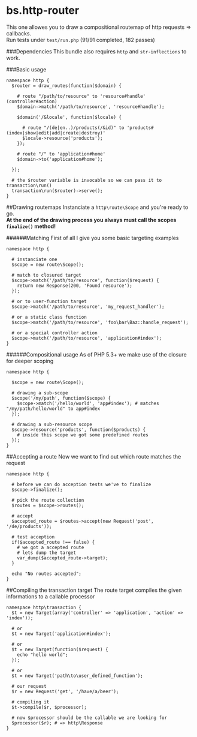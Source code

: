bs.http-router
==============

This one allowes you to draw a compositional routemap of http requests => callbacks.  
Run tests under `test/run.php` (91/91 completed, 182 passes)

###Dependencies
This bundle also requires `http` and `str-inflections` to work.

###Basic usage

    namespace http {
      $router = draw_routes(function($domain) {
      
        # route "/path/to/resource" to 'resource#handle' (controller#action)
        $domain->match('/path/to/resource', 'resource#handle');
        
        $domain('/&locale', function($locale) {
        
          # route "/(de|en..)/products(/&id)" to 'products#(index|show|edit|add|create|destroy)'
          $locale->resource('products');
        });
        
        # route "/" to 'application#home'
        $domain->to('application#home');
        
      });
      
      # the $router variable is invocable so we can pass it to transaction\run()
      transaction\run($router)->serve();
    }

##Drawing routemaps
Instanciate a `http\route\Scope` and you're ready to go.  
**At the end of the drawing process you always must call the scopes `finalize()` method!**

######Matching 
First of all I give you some basic targeting examples
    
    namespace http {
      
      # instanciate one
      $scope = new route\Scope();
      
      # match to closured target  
      $scope->match('/path/to/resource', function($request) {
        return new Response(200, 'Found resource');
      });
      
      # or to user-function target
      $scope->match('/path/to/resource', 'my_request_handler');
      
      # or a static class function
      $scope->match('/path/to/resource', 'foo\bar\Baz::handle_request');
      
      # or a special controller action
      $scope->match('/path/to/resource', 'application#index');
    }
    
######Compositional usage
As of PHP 5.3+ we make use of the closure for deeper scoping

    namespace http {
      
      $scope = new route\Scope();
      
      # drawing a sub-scope
      $scope('/my/path', function($scope) {
        $scope->match('/hello/world', 'app#index'); # matches "/my/path/hello/world" to app#index
      });
      
      # drawing a sub-resource scope
      $scope->resource('products', function($products) {
        # inside this scope we got some predefined routes
      });
    }
    
##Accepting a route
Now we want to find out which route matches the request

    namespace http {
      
      # before we can do acception tests we've to finalize
      $scope->finalize();
      
      # pick the route collection
      $routes = $scope->routes();
      
      # accept
      $accepted_route = $routes->accept(new Request('post', '/de/products'));
      
      # test acception
      if($accepted_route !== false) {
        # we got a accepted route
        # lets dump the target
        var_dump($accepted_route->target);
      }
      
      echo "No routes accepted";
    }
    
##Compiling the transaction target
The route target compiles the given informations to a callable processor

    namespace http\transaction {
      $t = new Target(array('controller' => 'application', 'action' => 'index'));
      
      # or
      $t = new Target('application#index');
      
      # or
      $t = new Target(function($request) {
        echo "hello world";
      });
      
      # or
      $t = new Target('path\to\user_defined_function');
      
      # our request
      $r = new Request('get', '/have/a/beer');
      
      # compiling it
      $t->compile($r, $processor);
      
      # now $processor should be the callable we are looking for
      $processor($r); # => http\Response
    }